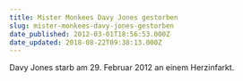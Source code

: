 ```yaml
---
title: Mister Monkees Davy Jones gestorben
slug: mister-monkees-davy-jones-gestorben
date_published: 2012-03-01T18:56:53.000Z
date_updated: 2018-08-22T09:38:13.000Z
---
```


Davy Jones starb am 29. Februar 2012 an einem Herzinfarkt.
